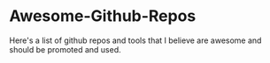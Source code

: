 # Awesome-Github-Repos
Here's a list of github repos and tools that I believe are awesome and should be promoted and used. 
